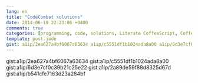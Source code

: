 ```yaml
---
lang: en
title: "CodeCombat solutions"
date: 2014-06-19 22:23:06 +0400
comments: true
categories: [programming, code, solutions, Literate CoffeeScript, CoffeeScript, learning, English]
template: post.jade
gist: a1ip/2ea627a4bf6067a63634 a1ip/c5551df1b1024ada8a00 a1ip/6d3e7cf0c39b21c25e22 a1ip/2a89de59f88d8325d67d a1ip/b541cfe7163d23a284bf
---
```


gist:a1ip/2ea627a4bf6067a63634
gist:a1ip/c5551df1b1024ada8a00
gist:a1ip/6d3e7cf0c39b21c25e22
gist:a1ip/2a89de59f88d8325d67d
gist:a1ip/b541cfe7163d23a284bf
